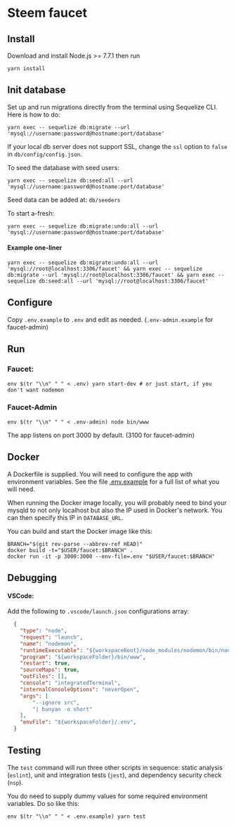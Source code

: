 # Steem faucet

## Install
Download and install Node.js >= 7.7.1 then run
```
yarn install
```

## Init database

Set up and run migrations directly from the terminal using Sequelize CLI. Here is how to do:
```
yarn exec -- sequelize db:migrate --url 'mysql://username:password@hostname:port/database'
```

If your local db server does not support SSL, change the `ssl` option to `false` in `db/config/config.json`.

To seed the database with seed users:
```
yarn exec -- sequelize db:seed:all --url 'mysql://username:password@hostname:port/database'
```

Seed data can be added at: `db/seeders`

To start a-fresh:
```
yarn exec -- sequelize db:migrate:undo:all --url 'mysql://username:password@hostname:port/database'
```

#### Example one-liner
```
yarn exec -- sequelize db:migrate:undo:all --url 'mysql://root@localhost:3306/faucet' && yarn exec -- sequelize db:migrate --url 'mysql://root@localhost:3306/faucet' && yarn exec -- sequelize db:seed:all --url 'mysql://root@localhost:3306/faucet'
```

## Configure

Copy `.env.example` to `.env` and edit as needed. (`.env-admin.example` for faucet-admin)

## Run
### Faucet:
```
env $(tr "\\n" " " < .env) yarn start-dev # or just start, if you don't want nodemon
```
### Faucet-Admin
```
env $(tr "\\n" " " < .env-admin) node bin/www
```

The app listens on port 3000 by default. (3100 for faucet-admin)

## Docker

A Dockerfile is supplied. You will need to configure the app with environment variables.
See the file [.env.example](.env.example) for a full list of what you will need.

When running the Docker image locally, you will probably need to bind your mysqld to not only localhost
but also the IP used in Docker's network. You can then specify this IP in `DATABASE_URL`.

You can build and start the Docker image like this:

```
BRANCH="$(git rev-parse --abbrev-ref HEAD)"
docker build -t="$USER/faucet:$BRANCH" .
docker run -it -p 3000:3000 --env-file=.env "$USER/faucet:$BRANCH"
```

## Debugging

#### VSCode:
Add the following to `.vscode/launch.json` configurations array:
```json
  {
    "type": "node",
    "request": "launch",
    "name": "nodemon",
    "runtimeExecutable": "${workspaceRoot}/node_modules/nodemon/bin/nodemon.js",
    "program": "${workspaceFolder}/bin/www",
    "restart": true,
    "sourceMaps": true,
    "outFiles": [],
    "console": "integratedTerminal",
    "internalConsoleOptions": "neverOpen",
    "args": [
        "--ignore src",
        "| bunyan -o short"
    ],
    "envFile": "${workspaceFolder}/.env",
  }
```

## Testing

The `test` command will run three other scripts in sequence: static analysis (`eslint`), unit and integration tests (`jest`), and dependency security check (`nsp`).

You do need to supply dummy values for some required environment variables. Do so like this:

```
env $(tr "\\n" " " < .env.example) yarn test
```
